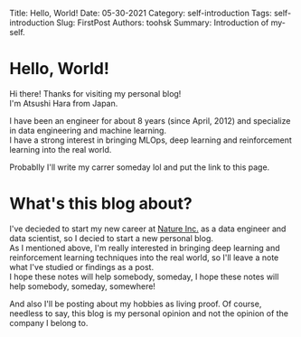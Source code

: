 Title: Hello, World!
Date: 05-30-2021
Category: self-introduction
Tags: self-introduction
Slug: FirstPost
Authors: toohsk
Summary: Introduction of my-self.

# Hello, World!

Hi there! Thanks for visiting my personal blog!<br>
I'm Atsushi Hara from Japan.

I have been an engineer for about 8 years (since April, 2012) and specialize in data engineering and machine learning.<br>
I have a strong interest in bringing MLOps, deep learning and reinforcement learning into the real world.

Probablly I'll write my carrer someday lol and put the link to this page.

# What's this blog about?

I've decieded to start my new career at [Nature Inc.](https://nature.global/) as a data engineer and data scientist, so I decied to start a new personal blog.<br>
As I mentioned above, I'm really interested in bringing deep learning and reinforcement learning techniques into the real world, so I'll leave a note what I've studied or findings as a post.<br>
I hope these notes will help somebody, someday, I hope these notes will help somebody, someday, somewhere!

And also I'll be posting about my hobbies as living proof.
Of course, needless to say, this blog is my personal opinion and not the opinion of the company I belong to.
